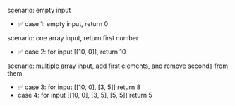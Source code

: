 scenario: empty input

- ✅ case 1: empty input, return 0

scenario: one array input, return first number

- ✅ case 2: for input [[10, 0]], return 10

scenario: multiple array input, add first elements, and remove seconds from them

- ✅ case 3: for input [[10, 0], [3, 5]] return 8
- case 4: for input [[10, 0], [3, 5], [5, 5]] return 5 